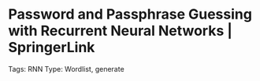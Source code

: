# Password and Passphrase Guessing with Recurrent Neural Networks | SpringerLink

Tags: RNN
Type: Wordlist, generate